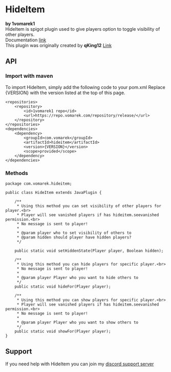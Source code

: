 # HideItem
**by 1vomarek1**    
HideItem is spigot plugin used to give players option to toggle visibility of other players.  
Documentation [link](https://docs.vomarek.com/hideitem/hideitem)  
This plugin was originally created by **qKing12** [Link](https://www.spigotmc.org/resources/hideitem-hide-players-1-8-1-15.70313/)  

## API

### Import with maven
To import HideItem, simply add the following code to your pom.xml
Replace {VERSION} with the version listed at the top of this page.

```
<repositories>
    <repository>
        <id>1vomarek1 repo</id>
        <url>https://repo.vomarek.com/repository/release/</url>
    </repository>
</repositories>
<dependencies>
    <dependency>
        <groupId>com.vomarek</groupId>
        <artifactId>hideitem</artifactId>
        <version>{VERSION}</version>
        <scope>provided</scope>
    </dependency>
</dependencies>
```

### Methods

```
package com.vomarek.hideitem;

public class HideItem extends JavaPlugin {

    /**
     * Using this method you can set visibility of other players for player.<br>
     * Player will see vanished players if has hideitem.seevanished permission.<br>
     * No message is sent to player!
     *
     * @param player who to set visibility of others to
     * @param hidden should player have hidden players?
     */

    public static void setHiddenState(Player player, Boolean hidden);
    
    /**
     * Using this method you can hide players for specific player.<br>
     * No message is sent to player!
     *
     * @param player Player who you want to hide others to
     */
    public static void hideFor(Player player);
    
    /**
     * Using this method you can show players for specific player.<br>
     * Player will see vanished players if has hideitem.seevanished permission.<br>
     * No message is sent to player!
     *
     * @param player Player who you want to show others to
     */
    public static void showFor(Player player);
}
```

## Support
If you need help with HideItem you can join my [discord support server](https://discord.gg/UjQJW5Z)